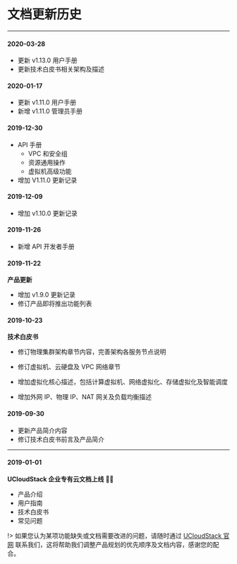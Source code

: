 # 文档更新历史
---

#### 2020-03-28

* 更新 v1.13.0 用户手册
* 更新技术白皮书相关架构及描述

#### 2020-01-17

* 更新 v1.11.0 用户手册
* 新增 v1.11.0 管理员手册

#### 2019-12-30

* API 手册
  * VPC 和安全组
  * 资源通用操作
  * 虚拟机高级功能
* 增加 V1.11.0 更新记录

#### 2019-12-09

* 增加 v1.10.0 更新记录

#### 2019-11-26

* 新增 API 开发者手册

#### 2019-11-22

**产品更新**

* 增加 v1.9.0 更新记录
* 修订产品即将推出功能列表

#### 2019-10-23

**技术白皮书**

* 修订物理集群架构章节内容，完善架构各服务节点说明

* 修订虚拟机、云硬盘及 VPC 网络章节
* 增加虚拟化核心描述，包括计算虚拟机、网络虚拟化、存储虚拟化及智能调度
* 增加外网 IP、物理 IP、NAT 网关及负载均衡描述

#### 2019-09-30

* 更新产品简介内容
* 修订技术白皮书前言及产品简介

---

#### 2019-01-01

**UCloudStack 企业专有云文档上线** 🚀🎉

* 产品介绍
* 用户指南
* 技术白皮书
* 常见问题

!> 如果您认为某项功能缺失或文档需要改进的问题，请随时通过 [UCloudStack 官网](https://www.ucloudstack.com/) 联系我们，这将帮助我们调整产品规划的优先顺序及文档内容，感谢您的配合。

